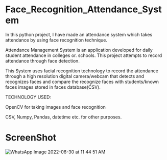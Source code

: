 # Face_Recognition_Attendance_System

In this python project, I have made an attendance system which takes attendance by using face recognition technique.

Attendance Management System is an application developed for daily student attendance in colleges or. schools. This project attempts to record attendance through face detection.

This System uses facial recognition technology to record the attendance through a high resolution digital camera/webcam that detects and recognizes faces and compare the recognize faces with students/known faces images stored in faces database(CSV).

TECHNOLOGY USED:

OpenCV for taking images and face recognition

CSV, Numpy, Pandas, datetime etc. for other purposes.

# ScreenShot
![WhatsApp Image 2022-06-30 at 11 44 51 AM](https://user-images.githubusercontent.com/83367556/176609749-6c5ed37c-0e2c-4644-b71c-4fc4bc2a7b42.jpeg)
